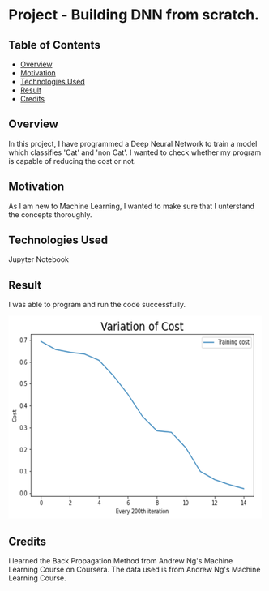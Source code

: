 # Project - Building DNN from scratch.

## Table of Contents
- [Overview](#Overview)
- [Motivation](#Motivation)
- [Technologies Used](#Technologies-Used)
- [Result](#Result)
- [Credits](#Credits)

## Overview
In this project, I have programmed a Deep Neural Network to train a model which classifies 'Cat' and 'non Cat'.
I wanted to check whether my program is capable of reducing the cost or not.

## Motivation
As I am new to Machine Learning, I wanted to make sure that I unterstand the concepts thoroughly.

## Technologies Used
Jupyter Notebook

## Result
I was able to program and run the code successfully. 

<img src = "https://github.com/Parnni/Projects/blob/main/Machine%20Learning/0_Images/DNN.PNG" width = "500" height="400"/>

## Credits
I learned the Back Propagation Method from Andrew Ng's Machine Learning Course on Coursera.
The data used is from Andrew Ng's Machine Learning Course.
